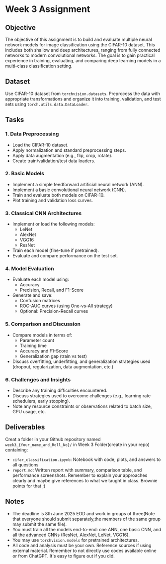 # Week 3 Assignment

## Objective
The objective of this assignment is to build and evaluate multiple neural network models for image classification using the CIFAR-10 dataset. This includes both shallow and deep architectures, ranging from fully connected networks to modern convolutional networks. The goal is to gain practical experience in training, evaluating, and comparing deep learning models in a multi-class classification setting.

## Dataset
Use CIFAR-10 dataset from `torchvision.datasets`. Preprocess the data with appropriate transformations and organize it into training, validation, and test sets using `torch.utils.data.DataLoader`.

## Tasks

### 1. Data Preprocessing
- Load the CIFAR-10 dataset.
- Apply normalization and standard preprocessing steps.
- Apply data augmentation (e.g., flip, crop, rotate).
- Create train/validation/test data loaders.

### 2. Basic Models
- Implement a simple feedforward artificial neural network (ANN).
- Implement a basic convolutional neural network (CNN).
- Train and evaluate both models on CIFAR-10.
- Plot training and validation loss curves.

### 3. Classical CNN Architectures
- Implement or load the following models:
  - LeNet
  - AlexNet
  - VGG16
  - ResNet
- Train each model (fine-tune if pretrained).
- Evaluate and compare performance on the test set.

### 4. Model Evaluation
- Evaluate each model using:
  - Accuracy
  - Precision, Recall, and F1-Score
- Generate and save:
  - Confusion matrices
  - ROC-AUC curves (using One-vs-All strategy)
  - Optional: Precision-Recall curves

### 5. Comparison and Discussion
- Compare models in terms of:
  - Parameter count
  - Training time
  - Accuracy and F1-Score
  - Generalization gap (train vs test)
- Discuss overfitting, underfitting, and generalization strategies used (dropout, regularization, data augmentation, etc.)

### 6. Challenges and Insights
- Describe any training difficulties encountered.
- Discuss strategies used to overcome challenges (e.g., learning rate schedulers, early stopping).
- Note any resource constraints or observations related to batch size, GPU usage, etc.

## Deliverables
Creat a folder in your Github repository named `week3_{Your_name_and_Roll_No}/` in Week 3 Folder(create in your repo) containing:
- `cifar_classification.ipynb`: Notebook with code, plots, and answers to all questions
- `report.md`: Written report with summary, comparison table, and performance screenshots. Remember to explain your approaches clearly and maybe give references to what we taught in class. Brownie points for that ;)


## Notes
- The deadline is 8th June 2025 EOD and work in groups of three(Note that everyone should submit separately,the members of the same group may submit the same file).
- You must train all the models end-to-end: one ANN, one basic CNN, and all the advanced CNNs (ResNet, AlexNet, LeNet, VGG16).
- You may use `torchvision.models` for pretrained architectures.
- All code and analysis must be your own. Reference sources if using external material. Remember to not directly use codes available online or from ChatGPT. It's easy to figure out if you did.
